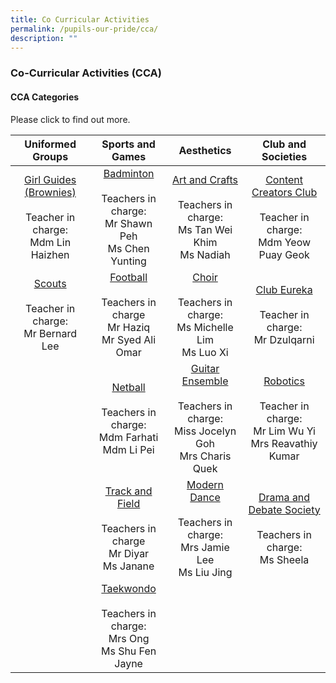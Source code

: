 ```yaml
---
title: Co Curricular Activities
permalink: /pupils-our-pride/cca/
description: ""
---
```

### Co-Curricular Activities (CCA)

#### CCA Categories

Please click to find out more.

| Uniformed Groups 	| Sports and Games 	| Aesthetics 	| Club and Societies 	|
|:---:	|:---:	|:---:	|:---:	|
| [Girl Guides (Brownies)](https://staging.d19higur8fqack.amplifyapp.com/cca/Uniformed-Group/girl-guides)<br><br>Teacher in charge:<br>Mdm Lin Haizhen 	| [Badminton](https://staging.d19higur8fqack.amplifyapp.com/cca/Sports-and-Games/badminton)<br><br>Teachers in charge:<br>Mr Shawn Peh<br>Ms Chen Yunting 	| [Art and Crafts](https://staging.d19higur8fqack.amplifyapp.com/cca/Aesthetics/art-and-crafts)<br><br>Teachers in charge:<br>Ms Tan Wei Khim<br>Ms Nadiah 	| [Content Creators Club](https://staging.d19higur8fqack.amplifyapp.com/cca/Club-and-Societies/content-creators-club)<br><br>Teacher in charge:<br>Mdm Yeow Puay Geok 	|
| [Scouts](https://staging.d19higur8fqack.amplifyapp.com/cca/Uniformed-Group/scouts)<br><br>Teacher in charge:<br>Mr Bernard Lee 	| [Football](https://staging.d19higur8fqack.amplifyapp.com/cca/Sports-and-Games/football)<br><br>Teachers in charge<br>Mr Haziq<br>Mr Syed Ali Omar 	| [Choir](https://staging.d19higur8fqack.amplifyapp.com/cca/Aesthetics/choir)<br><br>Teachers in charge:<br>Ms Michelle Lim<br>Ms Luo Xi 	| [Club Eureka](https://staging.d19higur8fqack.amplifyapp.com/cca/Club-and-Societies/club-eureka) <br><br>Teacher in charge:<br>Mr Dzulqarni 	|
|  	| [Netball](https://staging.d19higur8fqack.amplifyapp.com/cca/Sports-and-Games/netball)<br><br>Teachers in charge:<br>Mdm Farhati<br>Mdm Li Pei 	| [Guitar Ensemble](https://staging.d19higur8fqack.amplifyapp.com/cca/Aesthetics/guitar-ensemble)<br><br>Teachers in charge:<br>Miss Jocelyn Goh<br>Mrs Charis Quek 	| [Robotics](https://staging.d19higur8fqack.amplifyapp.com/cca/Club-and-Societies/robotics)<br><br>Teacher in charge:<br>Mr Lim Wu Yi<br>Mrs Reavathiy Kumar 	|
|  	| [Track and Field](https://staging.d19higur8fqack.amplifyapp.com/cca/Sports-and-Games/track-and-field)<br><br>Teachers in charge<br>Mr Diyar<br>Ms Janane 	| [Modern Dance](https://staging.d19higur8fqack.amplifyapp.com/cca/Aesthetics/modern-dance)<br><br>Teachers in charge:<br>Mrs Jamie Lee<br>Ms Liu Jing 	| [Drama and Debate Society](https://staging.d19higur8fqack.amplifyapp.com/cca/Club-and-Societies/drama-and-debate-society)<br><br>Teachers in charge:<br>Ms Sheela 	|
|  	| [Taekwondo](https://staging.d19higur8fqack.amplifyapp.com/cca/Sports-and-Games/taekwondo)<br><br>Teachers in charge:<br>Mrs Ong<br>Ms Shu Fen Jayne 	|  	|  	|